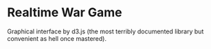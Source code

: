 # Realtime War Game
Graphical interface by d3.js (the most terribly documented library but convenient as hell once mastered).
